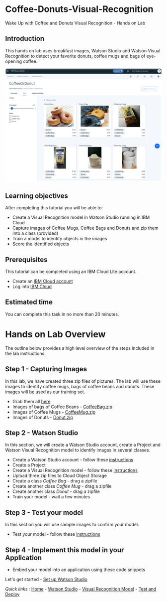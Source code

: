 # Coffee-Donuts-Visual-Recognition
Wake Up with Coffee and Donuts Visual Recognition - Hands on Lab

## Introduction

This hands on lab uses breakfast images, Watson Studio and Watson Visual Recognition to detect your favorite donuts, coffee mugs and bags of eye-opening coffee.

![Watson Studio screenshot](screenshots/WatsonStudio-VisualRecognitionModelTestResults.png)

## Learning objectives

After completing this tutorial you will be able to:

* Create a Visual Recognition model in Watson Studio running in IBM Cloud
* Capture images of Coffee Mugs, Coffee Bags and Donuts and zip them into a class (provided)
* Train a model to identify objects in the images
* Score the identified objects

## Prerequisites

This tutorial can be completed using an IBM Cloud Lite account.

* Create an [IBM Cloud account](http://ibm.biz/osseucoffeelab)
* Log into [IBM Cloud](https://cloud.ibm.com/login)

## Estimated time

You can complete this task in no more than 20 minutes.

# Hands on Lab Overview

The outline below provides a high level overview of the steps included in the lab instructions.

## Step 1 - Capturing Images

In this lab, we have created three zip files of pictures. The lab will use these images to identify
coffee mugs, bags of coffee beans and donuts. These images will be used as our training set.

- Grab them all [here](classes)
- Images of bags of Coffee Beans - [CoffeeBag.zip](classes/CoffeeBag.zip)
- Images of Coffee Mugs - [CoffeeMug.zip](classes/CoffeeMug.zip)
- Images of Donuts - [Donut.zip](classes/Donut.zip)

## Step 2 - Watson Studio

In this section, we will create a Watson Studio account, create a Project and Watson Visual Recognition model to identify images in several classes.

- Create a Watson Studio account - follow these [instructions](STUDIO.md)
- Create a Project
- Create a Visual Recognition model - follow these [instructions](VISRECO.md)
- Upload three zip files to Cloud Object Storage
- Create a class *Coffee Bag* - drag a zipfile
- Create another class *Coffee Mug* - drag a zipfile
- Create another class *Donut* - drag a zipfile
- Train your model - wait a few minutes

## Step 3 - Test your model
In this section you will use sample images to confirm your model.
- Test your model - follow these [instructions](VRMTEST.md)

## Step 4 - Implement this model in your Application

- Embed your model into an application using these code snippets

Let's get started - [Set up Watson Studio](STUDIO.md)

*Quick links :*
[Home](/README.md) - [Watson Studio](STUDIO.md) - [Visual Recognition Model](VISRECO.md) - [Test and Deploy](VRMTEST.md)
